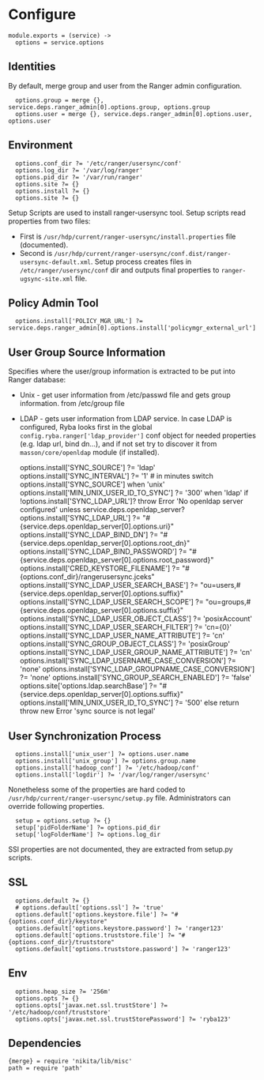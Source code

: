 
# Configure

    module.exports = (service) ->
      options = service.options

## Identities

By default, merge group and user from the Ranger admin configuration.

      options.group = merge {}, service.deps.ranger_admin[0].options.group, options.group
      options.user = merge {}, service.deps.ranger_admin[0].options.user, options.user

## Environment

      options.conf_dir ?= '/etc/ranger/usersync/conf'
      options.log_dir ?= '/var/log/ranger'
      options.pid_dir ?= '/var/run/ranger'
      options.site ?= {}
      options.install ?= {}
      options.site ?= {}

Setup Scripts are used to install ranger-usersync tool. Setup scripts read properties 
from two files:
* First is `/usr/hdp/current/ranger-usersync/install.properties` file (documented).
* Second is `/usr/hdp/current/ranger-usersync/conf.dist/ranger-usersync-default.xml`.
Setup process creates files in `/etc/ranger/usersync/conf` dir and outputs final
 properties to `ranger-ugsync-site.xml` file.

## Policy Admin Tool

      options.install['POLICY_MGR_URL'] ?= service.deps.ranger_admin[0].options.install['policymgr_external_url']


## User Group Source Information
Specifies where the user/group information is extracted to be put into Ranger 
database:
 * Unix - get user information from /etc/passwd file and gets group information.
 from /etc/group file
 * LDAP - gets user information from LDAP service.
 In case LDAP is configured, Ryba looks first in the global `config.ryba.ranger['ldap_provider']` conf object 
 for needed properties (e.g. ldap url, bind dn...), and if not set try to discover
 it from `masson/core/openldap` module (if installed).

      options.install['SYNC_SOURCE'] ?= 'ldap'
      options.install['SYNC_INTERVAL'] ?= '1' # in minutes
      switch options.install['SYNC_SOURCE']
        when 'unix'
          options.install['MIN_UNIX_USER_ID_TO_SYNC'] ?= '300'
        when 'ldap'
          if  !options.install['SYNC_LDAP_URL']?
            throw Error 'No openldap server configured' unless service.deps.openldap_server?
            options.install['SYNC_LDAP_URL'] ?= "#{service.deps.openldap_server[0].options.uri}"
            options.install['SYNC_LDAP_BIND_DN'] ?= "#{service.deps.openldap_server[0].options.root_dn}"
            options.install['SYNC_LDAP_BIND_PASSWORD'] ?= "#{service.deps.openldap_server[0].options.root_password}"
            options.install['CRED_KEYSTORE_FILENAME'] ?= "#{options.conf_dir}/rangerusersync.jceks"
            options.install['SYNC_LDAP_USER_SEARCH_BASE'] ?= "ou=users,#{service.deps.openldap_server[0].options.suffix}"
            options.install['SYNC_LDAP_USER_SEARCH_SCOPE'] ?= "ou=groups,#{service.deps.openldap_server[0].options.suffix}"
            options.install['SYNC_LDAP_USER_OBJECT_CLASS'] ?= 'posixAccount'
            options.install['SYNC_LDAP_USER_SEARCH_FILTER'] ?= 'cn={0}'
            options.install['SYNC_LDAP_USER_NAME_ATTRIBUTE'] ?= 'cn'
            options.install['SYNC_GROUP_OBJECT_CLASS'] ?= 'posixGroup'
            options.install['SYNC_LDAP_USER_GROUP_NAME_ATTRIBUTE'] ?= 'cn'
            options.install['SYNC_LDAP_USERNAME_CASE_CONVERSION'] ?= 'none'
            options.install['SYNC_LDAP_GROUPNAME_CASE_CONVERSION'] ?= 'none'
            options.install['SYNC_GROUP_SEARCH_ENABLED'] ?= 'false'
            options.site['options.ldap.searchBase'] ?= "#{service.deps.openldap_server[0].options.suffix}"
          options.install['MIN_UNIX_USER_ID_TO_SYNC'] ?= '500'
        else return throw new Error 'sync source is not legal'

## User Synchronization Process

      options.install['unix_user'] ?= options.user.name
      options.install['unix_group'] ?= options.group.name
      options.install['hadoop_conf'] ?= '/etc/hadoop/conf'
      options.install['logdir'] ?= '/var/log/ranger/usersync'

Nonetheless some of the properties are hard coded to `/usr/hdp/current/ranger-usersync/setup.py`
file. Administrators can override following properties.

      setup = options.setup ?= {}
      setup['pidFolderName'] ?= options.pid_dir
      setup['logFolderName'] ?= options.log_dir


SSl properties are not documented, they are extracted from setup.py scripts.

## SSL

      options.default ?= {}
      # options.default['options.ssl'] ?= 'true'
      options.default['options.keystore.file'] ?= "#{options.conf_dir}/keystore"
      options.default['options.keystore.password'] ?= 'ranger123'
      options.default['options.truststore.file'] ?= "#{options.conf_dir}/truststore"
      options.default['options.truststore.password'] ?= 'ranger123'


## Env

      options.heap_size ?= '256m'
      options.opts ?= {}
      options.opts['javax.net.ssl.trustStore'] ?= '/etc/hadoop/conf/truststore'
      options.opts['javax.net.ssl.trustStorePassword'] ?= 'ryba123'


## Dependencies

    {merge} = require 'nikita/lib/misc'
    path = require 'path'

[ambari-conf-example]:(https://docs.hortonworks.com/HDPDocuments/HDP2/HDP-2.3.0/bk_Ranger_Install_Guide/content/ranger-usersync_settings.html)
[ranger-usersync]:(http://docs.hortonworks.com/HDPDocuments/HDP2/HDP-2.4.0/bk_installing_manually_book/content/install_and_start_user_sync_ranger.html)
